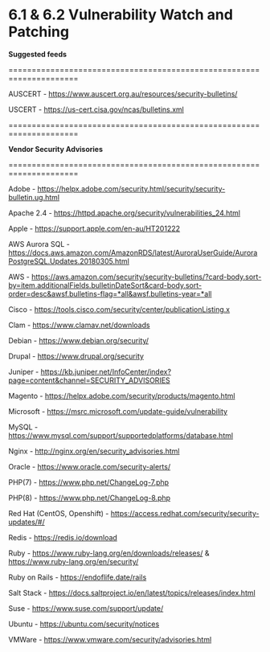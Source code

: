 # 6.1 & 6.2 Vulnerability Watch and Patching

**Suggested feeds**

=====================================================================

AUSCERT - https://www.auscert.org.au/resources/security-bulletins/

USCERT - https://us-cert.cisa.gov/ncas/bulletins.xml

=====================================================================

**Vendor Security Advisories**

=====================================================================

Adobe - https://helpx.adobe.com/security.html/security/security-bulletin.ug.html

Apache 2.4 - https://httpd.apache.org/security/vulnerabilities_24.html

Apple - https://support.apple.com/en-au/HT201222

AWS Aurora SQL -	https://docs.aws.amazon.com/AmazonRDS/latest/AuroraUserGuide/AuroraPostgreSQL.Updates.20180305.html

AWS -	https://aws.amazon.com/security/security-bulletins/?card-body.sort-by=item.additionalFields.bulletinDateSort&card-body.sort-order=desc&awsf.bulletins-flag=*all&awsf.bulletins-year=*all

Cisco - https://tools.cisco.com/security/center/publicationListing.x

Clam - https://www.clamav.net/downloads

Debian - https://www.debian.org/security/

Drupal - https://www.drupal.org/security

Juniper - https://kb.juniper.net/InfoCenter/index?page=content&channel=SECURITY_ADVISORIES

Magento - https://helpx.adobe.com/security/products/magento.html

Microsoft - https://msrc.microsoft.com/update-guide/vulnerability

MySQL - https://www.mysql.com/support/supportedplatforms/database.html

Nginx - http://nginx.org/en/security_advisories.html

Oracle - https://www.oracle.com/security-alerts/

PHP(7) - https://www.php.net/ChangeLog-7.php

PHP(8) - https://www.php.net/ChangeLog-8.php

Red Hat (CentOS, Openshift) -	https://access.redhat.com/security/security-updates/#/

Redis - https://redis.io/download

Ruby - https://www.ruby-lang.org/en/downloads/releases/ & https://www.ruby-lang.org/en/security/

Ruby on Rails - https://endoflife.date/rails

Salt Stack - https://docs.saltproject.io/en/latest/topics/releases/index.html

Suse - https://www.suse.com/support/update/

Ubuntu - https://ubuntu.com/security/notices

VMWare - https://www.vmware.com/security/advisories.html


